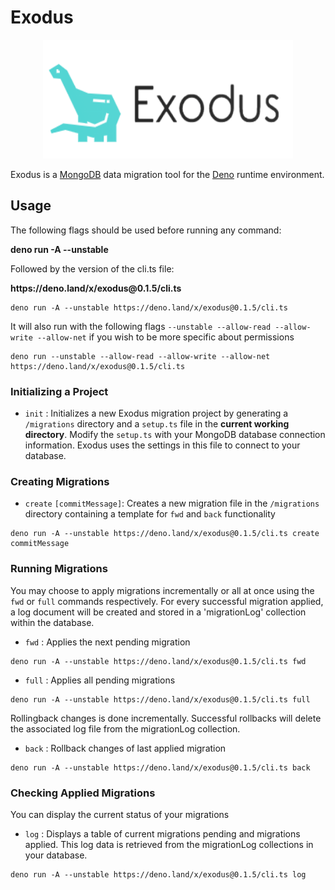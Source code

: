 # Exodus
<p align="center"><img src="exodus-logo.png" alt="Exodus logo" width="400" height="190"></p>

Exodus is a [MongoDB](https://www.mongodb.com/) data migration tool for the [Deno](https://deno.land) runtime environment.

## Usage
The following flags should be used before running any command:
<p><strong>deno run -A --unstable</strong></p>
Followed by the version of the cli.ts file:

<p><strong>https://deno.land/x/exodus@0.1.5/cli.ts</strong></p>

```shell
deno run -A --unstable https://deno.land/x/exodus@0.1.5/cli.ts
```
It will also run with the following flags `--unstable --allow-read --allow-write --allow-net` if you wish to be more specific about permissions

```shell
deno run --unstable --allow-read --allow-write --allow-net https://deno.land/x/exodus@0.1.5/cli.ts
```


### Initializing a Project
- `init` : Initializes a new Exodus migration project by generating a `/migrations` directory and a `setup.ts` file in the <b>current working directory</b>. Modify the `setup.ts` with your MongoDB database connection information. Exodus uses the settings in this file to connect to your database.

### Creating Migrations

- `create` `[commitMessage]`: Creates a new migration file in the `/migrations` directory containing a template for `fwd` and `back` functionality
```shell
deno run -A --unstable https://deno.land/x/exodus@0.1.5/cli.ts create commitMessage
```
### Running Migrations

You may choose to apply migrations incrementally or all at once using the `fwd` or `full` commands respectively. For every successful migration applied, a log document will be created and stored in a 'migrationLog' collection within the database.

- `fwd` : Applies the next pending migration
```shell
deno run -A --unstable https://deno.land/x/exodus@0.1.5/cli.ts fwd
```
- `full` : Applies all pending migrations
```shell
deno run -A --unstable https://deno.land/x/exodus@0.1.5/cli.ts full
```

Rollingback changes is done incrementally. Successful rollbacks will delete the associated log file from the migrationLog collection.

- `back` : Rollback changes of last applied migration
```shell
deno run -A --unstable https://deno.land/x/exodus@0.1.5/cli.ts back
```



### Checking Applied Migrations

You can display the current status of your migrations

- `log` : Displays a table of current migrations pending and migrations applied. This log data is retrieved from the migrationLog collections in your database.

```shell
deno run -A --unstable https://deno.land/x/exodus@0.1.5/cli.ts log
```
